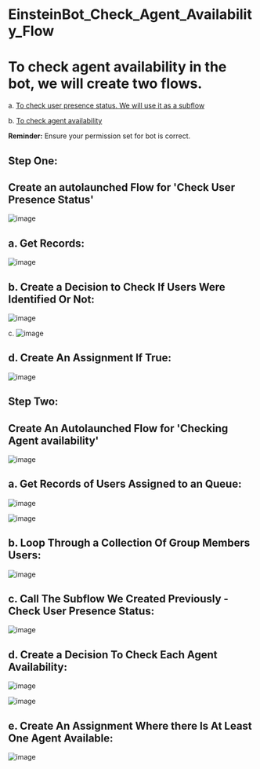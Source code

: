 # EinsteinBot_Check_Agent_Availability_Flow

<h1>To check agent availability in the bot, we will create two flows.</h1>

a. <u>To check user presence status. We will use it as a subflow</u>

b. <u>To check agent availability</u>


<b>Reminder:</b> Ensure your permission set for bot is correct.

<h2> Step One:</h2>
<h2> Create an autolaunched Flow for 'Check User Presence Status' </h2>

![image](https://user-images.githubusercontent.com/37139091/217403205-f27b98c3-844b-4545-90d1-44452db7d465.png)

<h2>a. Get Records:</h2>

![image](https://user-images.githubusercontent.com/37139091/217404337-44a0dd62-0539-44b1-b3aa-7ae9956f49df.png)


<h2>b. Create a Decision to Check If Users Were Identified Or Not:</h2>

![image](https://user-images.githubusercontent.com/37139091/217404444-6214a2c1-bf17-4348-bad6-f64f6823127b.png)


c. ![image](https://user-images.githubusercontent.com/37139091/217404489-9408c1e5-a948-4dbf-a1d1-7d148d2bf33e.png)


<h2>d. Create An Assignment If True:</h2>

![image](https://user-images.githubusercontent.com/37139091/217404570-70b6d380-b149-4cf4-bae6-178303db190e.png)




<h2> Step Two:</h2>


<h2> Create An Autolaunched Flow for 'Checking Agent availability' </h2>

![image](https://user-images.githubusercontent.com/37139091/217405416-547ab0de-4ab6-467e-9483-29330e203ae3.png)

<h2>a. Get Records of Users Assigned to an Queue: </h2>

![image](https://user-images.githubusercontent.com/37139091/217405739-68c38c67-9f0c-4da9-bf1f-300c68dc5039.png)

![image](https://user-images.githubusercontent.com/37139091/217405979-991f130f-3650-4749-8d1f-cfbd93622040.png)


<h2>b. Loop Through a Collection Of Group Members Users: </h2>

![image](https://user-images.githubusercontent.com/37139091/217406122-32558b5e-598b-4e06-bc92-bdbabe6a85a5.png)

<h2>c. Call The Subflow We Created Previously - Check User Presence Status: </h2>

![image](https://user-images.githubusercontent.com/37139091/217406285-29962dce-34dc-4524-ab7f-3c83f007e3c8.png)

<h2>d. Create a Decision To Check Each Agent Availability: </h2>

![image](https://user-images.githubusercontent.com/37139091/217406777-ba881d21-6534-4205-a6ef-dd4637d0eca9.png)

![image](https://user-images.githubusercontent.com/37139091/217406840-b0d6d548-0a7d-475e-b53b-c09ba3c02375.png)


<h2>e. Create An Assignment Where there Is At Least One Agent Available: </h2>

![image](https://user-images.githubusercontent.com/37139091/217406962-afcda453-ca26-44b9-8448-5c40877c4b59.png)





